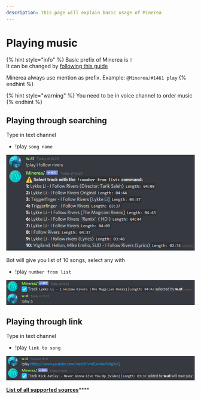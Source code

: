 ```yaml
---
description: This page will explain basic usage of Minerea
---
```


# Playing music

{% hint style="info" %}
Basic prefix of Minerea is `!`  
It can be changed by [following this guide](../general-info/changing-config.md#setting-prefix)

Minerea always use mention as prefix. Example: `@Minerea♪#1461 play`
{% endhint %}

{% hint style="warning" %}
You need to be in voice channel to order music
{% endhint %}

## Playing through searching

Type in text channel

* !play `song name`

![](../.gitbook/assets/searching.png)

Bot will give you list of 10 songs, select any with

* !play `number from list`

![](../.gitbook/assets/select5.png)

## Playing through link

Type in text channel 

* !play `link to song`

![](../.gitbook/assets/link.png)

[**List of all supported sources**](../general-info/supported-music-sources.md)\*\*\*\*

